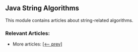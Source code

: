 ## Java String Algorithms

This module contains articles about string-related algorithms.

### Relevant Articles:
- More articles: [[<-- prev]](../core-java-string-algorithms-4)